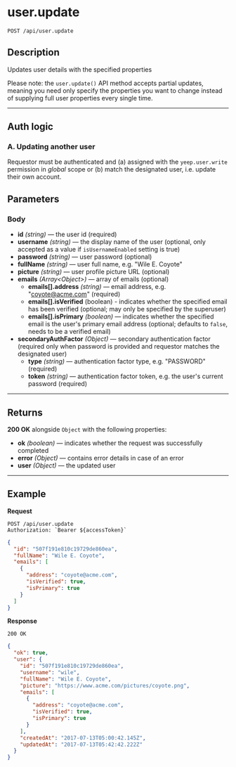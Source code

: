 # user.update

`POST /api/user.update`

## Description

Updates user details with the specified properties

Please note: the `user.update()` API method accepts partial updates, meaning you need only specify the properties you want to change instead of supplying full user properties every single time.

---

## Auth logic

### A. Updating another user

Requestor must be authenticated and (a) assigned with the `yeep.user.write` permission in _global_ scope or (b) match the designated user, i.e. update their own account.

## Parameters

### Body

- **id** _(string)_ — the user id (required)
- **username** _(string)_ — the display name of the user (optional, only accepted as a value if `isUsernameEnabled` setting is true)
- **password** _(string)_ — user password (optional)
- **fullName** _(string)_ — user full name, e.g. "Wile E. Coyote"
- **picture** _(string)_ — user profile picture URL (optional)
- **emails** _(Array\<Object>)_ — array of emails (optional)
  - **emails[].address** _(string)_ — email address, e.g. "coyote@acme.com" (required)
  - **emails[].isVerified** (boolean) - indicates whether the specified email has been verified (optional; may only be specified by the superuser)
  - **emails[].isPrimary** _(boolean)_ — indicates whether the specified email is the user's primary email address (optional; defaults to `false`, needs to be a verified email)
- **secondaryAuthFactor** _(Object)_ — secondary authentication factor (required only when password is provided and requestor matches the designated user)
  - **type** _(string)_ — authentication factor type, e.g. "PASSWORD" (required)
  - **token** _(string)_ — authentication factor token, e.g. the user's current password (required)

---

## Returns

**200 OK** alongside `Object` with the following properties:

- **ok** _(boolean)_ — indicates whether the request was successfully completed
- **error** _(Object)_ — contains error details in case of an error
- **user** _(Object)_ — the updated user

---

## Example

**Request**

```
POST /api/user.update
Authorization: `Bearer ${accessToken}`
```

```json
{
  "id": "507f191e810c19729de860ea",
  "fullName": "Wile E. Coyote",
  "emails": [
    {
      "address": "coyote@acme.com",
      "isVerified": true,
      "isPrimary": true
    }
  ]
}
```

**Response**

`200 OK`

```json
{
  "ok": true,
  "user": {
    "id": "507f191e810c19729de860ea",
    "username": "wile",
    "fullName": "Wile E. Coyote",
    "picture": "https://www.acme.com/pictures/coyote.png",
    "emails": [
      {
        "address": "coyote@acme.com",
        "isVerified": true,
        "isPrimary": true
      }
    ],
    "createdAt": "2017-07-13T05:00:42.145Z",
    "updatedAt": "2017-07-13T05:42:42.222Z"
  }
}
```
